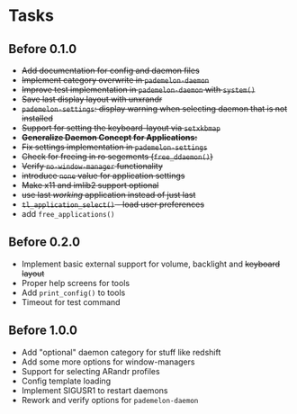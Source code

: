 # Tasks

## Before 0.1.0
* ~~Add documentation for config and daemon files~~
* ~~Implement category overwrite in `pademelon-daemon`~~
* ~~Improve test implementation in `pademelon-daemon` with `system()`~~
* ~~Save last display layout with unxrandr~~
* ~~`pademelon-settings`: display warning when selecting daemon that is not installed~~
* ~~Support for setting the keyboard-layout via `setxkbmap`~~
* ~~**Generalize Daemon Concept for Applications:**~~
* ~~Fix settings implementation in `pademelon-settings`~~
* ~~Check for freeing in ro segements (`free_ddaemon()`)~~
* ~~Verify `no-window-manager` functionality~~
* ~~introduce `none` value for application settings~~
* ~~Make x11 and imlib2 support optional~~
* ~~use last *working* application instead of just last~~
* ~~`tl_application_select()` - load user preferences~~
* add `free_applications()`

## Before 0.2.0
* Implement basic external support for volume, backlight and ~~keyboard layout~~
* Proper help screens for tools
* Add `print_config()` to tools
* Timeout for test command

## Before 1.0.0
* Add "optional" daemon category for stuff like redshift
* Add some more options for window-managers
* Support for selecting ARandr profiles
* Config template loading
* Implement SIGUSR1 to restart daemons
* Rework and verify options for `pademelon-daemon`
